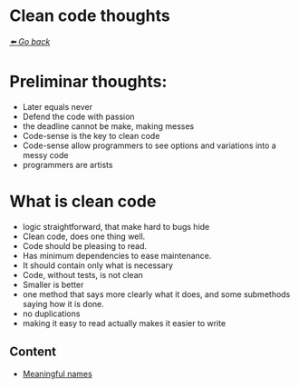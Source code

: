 # Clean code thoughts

*[:arrow_left: Go back](../BOOK.md)*

# Preliminar thoughts:

- Later equals never
- Defend the code with passion
- the deadline cannot be make, making messes
- Code-sense is the key to clean code
- Code-sense allow programmers to see options and variations into a messy code
- programmers are artists

# What is clean code
- logic straightforward, that make hard to bugs hide
- Clean code, does one thing well.
- Code should be pleasing to read.
- Has minimum dependencies to ease maintenance.
- It should contain only what is necessary 
- Code, without tests, is not clean
- Smaller is better
- one method that says more clearly what it does, and some submethods saying how it is done.
- no duplications
- making it easy to read actually makes it easier to write

## Content

- [Meaningful names](./MEANINFUL_NAMES.md)